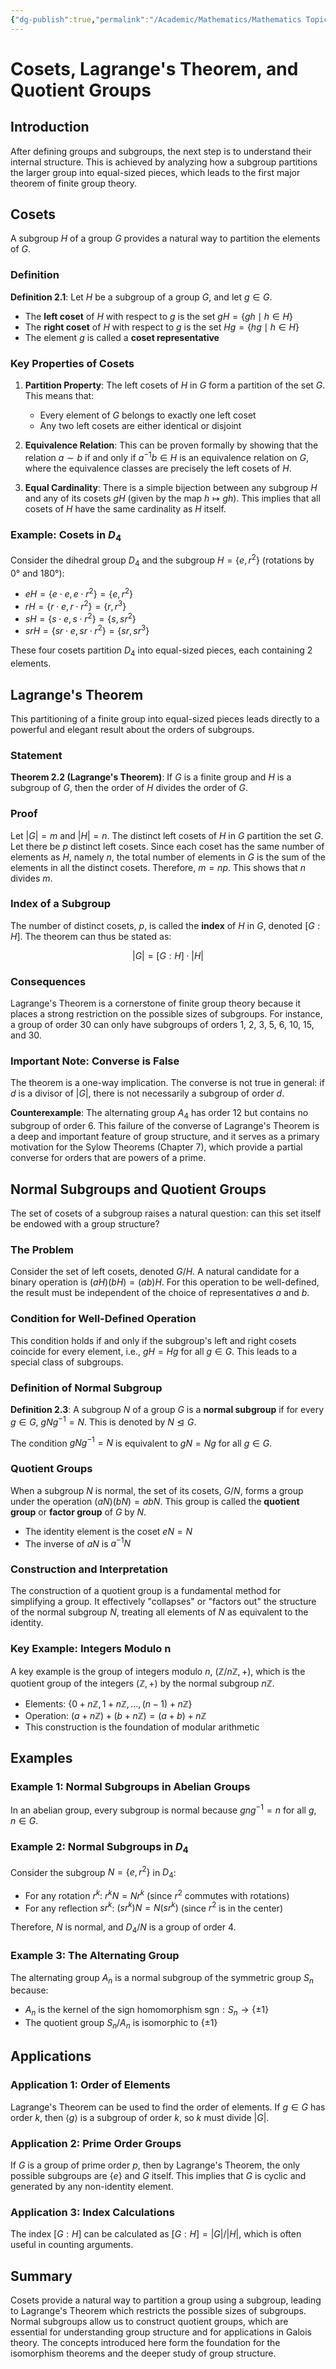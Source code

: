 ```yaml
---
{"dg-publish":true,"permalink":"/Academic/Mathematics/Mathematics Topics/Abstract Algebra/Part I - Group Theory/2 - Cosets and Lagrange's Theorem/Cosets and Lagrange's Theorem/"}
---
```



# Cosets, Lagrange's Theorem, and Quotient Groups

## Introduction

After defining groups and subgroups, the next step is to understand their internal structure. This is achieved by analyzing how a subgroup partitions the larger group into equal-sized pieces, which leads to the first major theorem of finite group theory.

## Cosets

A subgroup $H$ of a group $G$ provides a natural way to partition the elements of $G$.

### Definition

**Definition 2.1**: Let $H$ be a subgroup of a group $G$, and let $g \in G$.

- The **left coset** of $H$ with respect to $g$ is the set $gH = \{gh \mid h \in H\}$
- The **right coset** of $H$ with respect to $g$ is the set $Hg = \{hg \mid h \in H\}$
- The element $g$ is called a **coset representative**

### Key Properties of Cosets

1. **Partition Property**: The left cosets of $H$ in $G$ form a partition of the set $G$. This means that:
   - Every element of $G$ belongs to exactly one left coset
   - Any two left cosets are either identical or disjoint

2. **Equivalence Relation**: This can be proven formally by showing that the relation $a \sim b$ if and only if $a^{-1}b \in H$ is an equivalence relation on $G$, where the equivalence classes are precisely the left cosets of $H$.

3. **Equal Cardinality**: There is a simple bijection between any subgroup $H$ and any of its cosets $gH$ (given by the map $h \mapsto gh$). This implies that all cosets of $H$ have the same cardinality as $H$ itself.

### Example: Cosets in $D_4$

Consider the dihedral group $D_4$ and the subgroup $H = \{e, r^2\}$ (rotations by $0°$ and $180°$):

- $eH = \{e \cdot e, e \cdot r^2\} = \{e, r^2\}$
- $rH = \{r \cdot e, r \cdot r^2\} = \{r, r^3\}$
- $sH = \{s \cdot e, s \cdot r^2\} = \{s, sr^2\}$
- $srH = \{sr \cdot e, sr \cdot r^2\} = \{sr, sr^3\}$

These four cosets partition $D_4$ into equal-sized pieces, each containing 2 elements.

## Lagrange's Theorem

This partitioning of a finite group into equal-sized pieces leads directly to a powerful and elegant result about the orders of subgroups.

### Statement

**Theorem 2.2 (Lagrange's Theorem)**: If $G$ is a finite group and $H$ is a subgroup of $G$, then the order of $H$ divides the order of $G$.

### Proof

Let $|G| = m$ and $|H| = n$. The distinct left cosets of $H$ in $G$ partition the set $G$. Let there be $p$ distinct left cosets. Since each coset has the same number of elements as $H$, namely $n$, the total number of elements in $G$ is the sum of the elements in all the distinct cosets. Therefore, $m = np$. This shows that $n$ divides $m$.

### Index of a Subgroup

The number of distinct cosets, $p$, is called the **index** of $H$ in $G$, denoted $[G : H]$. The theorem can thus be stated as:

$$|G| = [G : H] \cdot |H|$$

### Consequences

Lagrange's Theorem is a cornerstone of finite group theory because it places a strong restriction on the possible sizes of subgroups. For instance, a group of order 30 can only have subgroups of orders 1, 2, 3, 5, 6, 10, 15, and 30.

### Important Note: Converse is False

The theorem is a one-way implication. The converse is not true in general: if $d$ is a divisor of $|G|$, there is not necessarily a subgroup of order $d$.

**Counterexample**: The alternating group $A_4$ has order 12 but contains no subgroup of order 6. This failure of the converse of Lagrange's Theorem is a deep and important feature of group structure, and it serves as a primary motivation for the Sylow Theorems (Chapter 7), which provide a partial converse for orders that are powers of a prime.

## Normal Subgroups and Quotient Groups

The set of cosets of a subgroup raises a natural question: can this set itself be endowed with a group structure?

### The Problem

Consider the set of left cosets, denoted $G/H$. A natural candidate for a binary operation is $(aH)(bH) = (ab)H$. For this operation to be well-defined, the result must be independent of the choice of representatives $a$ and $b$.

### Condition for Well-Defined Operation

This condition holds if and only if the subgroup's left and right cosets coincide for every element, i.e., $gH = Hg$ for all $g \in G$. This leads to a special class of subgroups.

### Definition of Normal Subgroup

**Definition 2.3**: A subgroup $N$ of a group $G$ is a **normal subgroup** if for every $g \in G$, $gNg^{-1} = N$. This is denoted by $N \trianglelefteq G$.

The condition $gNg^{-1} = N$ is equivalent to $gN = Ng$ for all $g \in G$.

### Quotient Groups

When a subgroup $N$ is normal, the set of its cosets, $G/N$, forms a group under the operation $(aN)(bN) = abN$. This group is called the **quotient group** or **factor group** of $G$ by $N$.

- The identity element is the coset $eN = N$
- The inverse of $aN$ is $a^{-1}N$

### Construction and Interpretation

The construction of a quotient group is a fundamental method for simplifying a group. It effectively "collapses" or "factors out" the structure of the normal subgroup $N$, treating all elements of $N$ as equivalent to the identity.

### Key Example: Integers Modulo n

A key example is the group of integers modulo $n$, $(\mathbb{Z}/n\mathbb{Z}, +)$, which is the quotient group of the integers $(\mathbb{Z}, +)$ by the normal subgroup $n\mathbb{Z}$.

- Elements: $\{0 + n\mathbb{Z}, 1 + n\mathbb{Z}, \ldots, (n-1) + n\mathbb{Z}\}$
- Operation: $(a + n\mathbb{Z}) + (b + n\mathbb{Z}) = (a + b) + n\mathbb{Z}$
- This construction is the foundation of modular arithmetic

## Examples

### Example 1: Normal Subgroups in Abelian Groups

In an abelian group, every subgroup is normal because $gng^{-1} = n$ for all $g, n \in G$.

### Example 2: Normal Subgroups in $D_4$

Consider the subgroup $N = \{e, r^2\}$ in $D_4$:
- For any rotation $r^k$: $r^k N = N r^k$ (since $r^2$ commutes with rotations)
- For any reflection $sr^k$: $(sr^k)N = N(sr^k)$ (since $r^2$ is in the center)

Therefore, $N$ is normal, and $D_4/N$ is a group of order 4.

### Example 3: The Alternating Group

The alternating group $A_n$ is a normal subgroup of the symmetric group $S_n$ because:
- $A_n$ is the kernel of the sign homomorphism $\text{sgn}: S_n \to \{\pm 1\}$
- The quotient group $S_n/A_n$ is isomorphic to $\{\pm 1\}$

## Applications

### Application 1: Order of Elements

Lagrange's Theorem can be used to find the order of elements. If $g \in G$ has order $k$, then $\langle g \rangle$ is a subgroup of order $k$, so $k$ must divide $|G|$.

### Application 2: Prime Order Groups

If $G$ is a group of prime order $p$, then by Lagrange's Theorem, the only possible subgroups are $\{e\}$ and $G$ itself. This implies that $G$ is cyclic and generated by any non-identity element.

### Application 3: Index Calculations

The index $[G : H]$ can be calculated as $[G : H] = |G|/|H|$, which is often useful in counting arguments.

## Summary

Cosets provide a natural way to partition a group using a subgroup, leading to Lagrange's Theorem which restricts the possible sizes of subgroups. Normal subgroups allow us to construct quotient groups, which are essential for understanding group structure and for applications in Galois theory. The concepts introduced here form the foundation for the isomorphism theorems and the deeper study of group structure. 